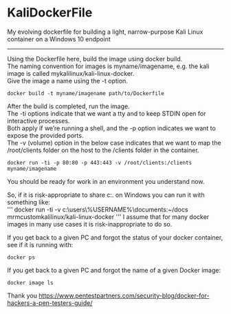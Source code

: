 # KaliDockerFile
My evolving dockerfile for building a light, narrow-purpose Kali Linux container on a Windows 10 endpoint  

-----------------
Using the Dockerfile here, build the image using docker build.  
The naming convention for images is myname/imagename, e.g. the kali image is called mykalilinux/kali-linux-docker.  
Give the image a name using the -t option.  

```
docker build -t myname/imagename path/to/Dockerfile  
```

After the build is completed, run the image.  
The -ti options indicate that we want a tty and to keep STDIN open for interactive processes.  
Both apply if we’re running a shell, and the -p option indicates we want to expose the provided ports.  
The -v (volume) option in the below case indicates that we want to map the /root/clients folder on the host to the /clients folder in the container.  

```
docker run -ti -p 80:80 -p 443:443 -v /root/clients:/clients myname/imagename  
```

You should be ready for work in an environment you understand now.  

So, if it is risk-appropriate to share c:\. on Windows you can run it with something like:  
'''
docker run -ti -v c:\\users\\%USERNAME%\\documents:~/docs mrmcustomkalilinux/kali-linux-docker 
'''
I assume that for many docker images in many use cases it is risk-inappropriate to do so.  

If you get back to a given PC and forgot the status of your docker container, see if it is running with:  

```
docker ps  
```

If you get back to a given PC and forgot the name of a given Docker image:  

```
docker image ls  
```
 
Thank you https://www.pentestpartners.com/security-blog/docker-for-hackers-a-pen-testers-guide/ 
